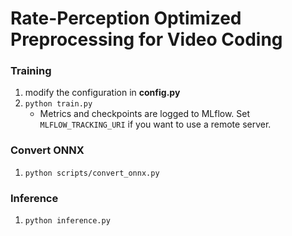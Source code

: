 # Rate-Perception Optimized Preprocessing for Video Coding

###  Training
1. modify the configuration in **config.py**
2. `python train.py`
   - Metrics and checkpoints are logged to MLflow. Set `MLFLOW_TRACKING_URI` if you want to use a remote server.
### Convert ONNX
1. `python scripts/convert_onnx.py`
### Inference
1. `python inference.py`